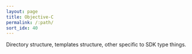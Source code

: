 ```yaml
---
layout: page
title: Objective-C
permalink: /:path/
sort_idx: 40
---
```

Directory structure, templates structure, other specific to SDK type things.
